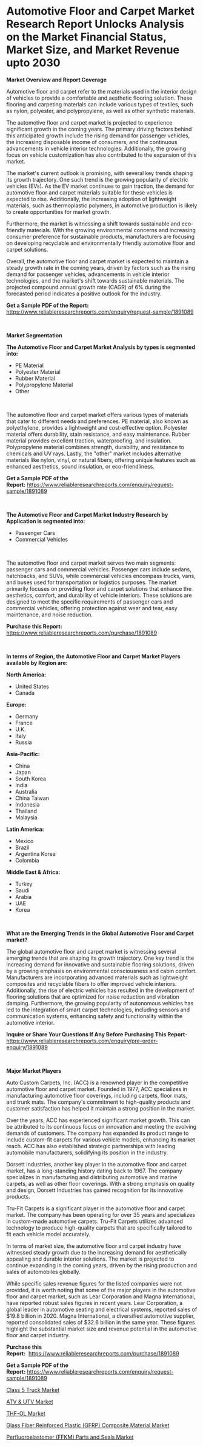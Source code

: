 <p><h1>Automotive Floor and Carpet Market Research Report Unlocks Analysis on the Market Financial Status, Market Size, and Market Revenue upto 2030</h1></p><p><strong>Market Overview and Report Coverage</strong></p>
<p><p>Automotive floor and carpet refer to the materials used in the interior design of vehicles to provide a comfortable and aesthetic flooring solution. These flooring and carpeting materials can include various types of textiles, such as nylon, polyester, and polypropylene, as well as other synthetic materials.</p><p>The automotive floor and carpet market is projected to experience significant growth in the coming years. The primary driving factors behind this anticipated growth include the rising demand for passenger vehicles, the increasing disposable income of consumers, and the continuous advancements in vehicle interior technologies. Additionally, the growing focus on vehicle customization has also contributed to the expansion of this market.</p><p>The market's current outlook is promising, with several key trends shaping its growth trajectory. One such trend is the growing popularity of electric vehicles (EVs). As the EV market continues to gain traction, the demand for automotive floor and carpet materials suitable for these vehicles is expected to rise. Additionally, the increasing adoption of lightweight materials, such as thermoplastic polymers, in automotive production is likely to create opportunities for market growth.</p><p>Furthermore, the market is witnessing a shift towards sustainable and eco-friendly materials. With the growing environmental concerns and increasing consumer preference for sustainable products, manufacturers are focusing on developing recyclable and environmentally friendly automotive floor and carpet solutions.</p><p>Overall, the automotive floor and carpet market is expected to maintain a steady growth rate in the coming years, driven by factors such as the rising demand for passenger vehicles, advancements in vehicle interior technologies, and the market's shift towards sustainable materials. The projected compound annual growth rate (CAGR) of 6% during the forecasted period indicates a positive outlook for the industry.</p></p>
<p><strong>Get a Sample PDF of the Report:</strong> <a href="https://www.reliableresearchreports.com/enquiry/request-sample/1891089">https://www.reliableresearchreports.com/enquiry/request-sample/1891089</a></p>
<p>&nbsp;</p>
<p><strong>Market Segmentation</strong></p>
<p><strong>The Automotive Floor and Carpet Market Analysis by types is segmented into:</strong></p>
<p><ul><li>PE Material</li><li>Polyester Material</li><li>Rubber Material</li><li>Polypropylene Material</li><li>Other</li></ul></p>
<p>&nbsp;</p>
<p><p>The automotive floor and carpet market offers various types of materials that cater to different needs and preferences. PE material, also known as polyethylene, provides a lightweight and cost-effective option. Polyester material offers durability, stain resistance, and easy maintenance. Rubber material provides excellent traction, waterproofing, and insulation. Polypropylene material combines strength, durability, and resistance to chemicals and UV rays. Lastly, the "other" market includes alternative materials like nylon, vinyl, or natural fibers, offering unique features such as enhanced aesthetics, sound insulation, or eco-friendliness.</p></p>
<p><strong>Get a Sample PDF of the Report:</strong>&nbsp;<a href="https://www.reliableresearchreports.com/enquiry/request-sample/1891089">https://www.reliableresearchreports.com/enquiry/request-sample/1891089</a></p>
<p>&nbsp;</p>
<p><strong>The Automotive Floor and Carpet Market Industry Research by Application is segmented into:</strong></p>
<p><ul><li>Passenger Cars</li><li>Commercial Vehicles</li></ul></p>
<p>&nbsp;</p>
<p><p>The automotive floor and carpet market serves two main segments: passenger cars and commercial vehicles. Passenger cars include sedans, hatchbacks, and SUVs, while commercial vehicles encompass trucks, vans, and buses used for transportation or logistics purposes. The market primarily focuses on providing floor and carpet solutions that enhance the aesthetics, comfort, and durability of vehicle interiors. These solutions are designed to meet the specific requirements of passenger cars and commercial vehicles, offering protection against wear and tear, easy maintenance, and noise reduction.</p></p>
<p><strong>Purchase this Report:</strong>&nbsp; <a href="https://www.reliableresearchreports.com/purchase/1891089">https://www.reliableresearchreports.com/purchase/1891089</a></p>
<p>&nbsp;</p>
<p><strong>In terms of Region, the Automotive Floor and Carpet Market Players available by Region are:</strong></p>
<p>
    <p> <strong> North America: </strong>
        <ul>
            <li>United States</li>
            <li>Canada</li>
        </ul>
        </p> 
    <p> <strong> Europe: </strong>
        <ul>
            <li>Germany</li>
            <li>France</li>
            <li>U.K.</li>
            <li>Italy</li>
            <li>Russia</li>
        </ul>
        </p> 
    <p> <strong> Asia-Pacific: </strong>
        <ul>
            <li>China</li>
            <li>Japan</li>
            <li>South Korea</li>
            <li>India</li>
            <li>Australia</li>
            <li>China Taiwan</li>
            <li>Indonesia</li>
            <li>Thailand</li>
            <li>Malaysia</li>
        </ul>
        </p> 
    <p> <strong> Latin America: </strong>
        <ul>
            <li>Mexico</li>
            <li>Brazil</li>
            <li>Argentina Korea</li>
            <li>Colombia</li>
        </ul>
        </p> 
    <p> <strong> Middle East & Africa: </strong>
        <ul>
            <li>Turkey</li>
            <li>Saudi</li>
            <li>Arabia</li>
            <li>UAE</li>
            <li>Korea</li>
        </ul>
    </p>
    </p>
<p>&nbsp;</p>
<p><strong>What are the Emerging Trends in the Global Automotive Floor and Carpet market?</strong></p>
<p><p>The global automotive floor and carpet market is witnessing several emerging trends that are shaping its growth trajectory. One key trend is the increasing demand for innovative and sustainable flooring solutions, driven by a growing emphasis on environmental consciousness and cabin comfort. Manufacturers are incorporating advanced materials such as lightweight composites and recyclable fibers to offer improved vehicle interiors. Additionally, the rise of electric vehicles has resulted in the development of flooring solutions that are optimized for noise reduction and vibration damping. Furthermore, the growing popularity of autonomous vehicles has led to the integration of smart carpet technologies, including sensors and communication systems, enhancing safety and functionality within the automotive interior.</p></p>
<p><strong>Inquire or Share Your Questions If Any Before Purchasing This Report</strong>- <a href="https://www.reliableresearchreports.com/enquiry/pre-order-enquiry/1891089">https://www.reliableresearchreports.com/enquiry/pre-order-enquiry/1891089</a></p>
<p>&nbsp;</p>
<p><strong>Major Market Players</strong></p>
<p><p>Auto Custom Carpets, Inc. (ACC) is a renowned player in the competitive automotive floor and carpet market. Founded in 1977, ACC specializes in manufacturing automotive floor coverings, including carpets, floor mats, and trunk mats. The company's commitment to high-quality products and customer satisfaction has helped it maintain a strong position in the market.</p><p>Over the years, ACC has experienced significant market growth. This can be attributed to its continuous focus on innovation and meeting the evolving demands of customers. The company has expanded its product range to include custom-fit carpets for various vehicle models, enhancing its market reach. ACC has also established strategic partnerships with leading automobile manufacturers, solidifying its position in the industry.</p><p>Dorsett Industries, another key player in the automotive floor and carpet market, has a long-standing history dating back to 1967. The company specializes in manufacturing and distributing automotive and marine carpets, as well as other floor coverings. With a strong emphasis on quality and design, Dorsett Industries has gained recognition for its innovative products.</p><p>Tru-Fit Carpets is a significant player in the automotive floor and carpet market. The company has been operating for over 35 years and specializes in custom-made automotive carpets. Tru-Fit Carpets utilizes advanced technology to produce high-quality carpets that are specifically tailored to fit each vehicle model accurately.</p><p>In terms of market size, the automotive floor and carpet industry have witnessed steady growth due to the increasing demand for aesthetically appealing and durable interior solutions. The market is projected to continue expanding in the coming years, driven by the rising production and sales of automobiles globally.</p><p>While specific sales revenue figures for the listed companies were not provided, it is worth noting that some of the major players in the automotive floor and carpet market, such as Lear Corporation and Magna International, have reported robust sales figures in recent years. Lear Corporation, a global leader in automotive seating and electrical systems, reported sales of $19.8 billion in 2020. Magna International, a diversified automotive supplier, reported consolidated sales of $32.6 billion in the same year. These figures highlight the substantial market size and revenue potential in the automotive floor and carpet industry.</p></p>
<p><strong>Purchase this Report:</strong>&nbsp;&nbsp;<a href="https://www.reliableresearchreports.com/purchase/1891089">https://www.reliableresearchreports.com/purchase/1891089</a></p>
<p></p>
<p><strong>Get a Sample PDF of the Report:</strong>&nbsp;<a href="https://www.reliableresearchreports.com/enquiry/request-sample/1891089">https://www.reliableresearchreports.com/enquiry/request-sample/1891089</a></p>
<p><p><a href="https://medium.com/@subhamgillrp23/decoding-class-5-truck-market-metrics-market-share-trends-and-growth-patterns-3a8a70109899">Class 5 Truck Market</a></p><p><a href="https://medium.com/@ishankishanrp23/atv-amp-utv-market-comprehensive-assessment-by-type-application-and-geography-b4ddcff8de86">ATV & UTV Market</a></p><p><a href="https://www.linkedin.com/pulse/decoding-thf-ol-market-deep-dive-latest-trends-segmentation-1scne/">THF-OL Market</a></p><p><a href="https://www.linkedin.com/pulse/glass-fiber-reinforced-plastic-gfrp-composite-material-market-dme8e/">Glass Fiber Reinforced Plastic (GFRP) Composite Material Market</a></p><p><a href="https://www.linkedin.com/pulse/perfluoroelastomer-ffkm-parts-seals-market-size-2023-2030-global-wz3je/">Perfluoroelastomer (FFKM) Parts and Seals Market</a></p></p>